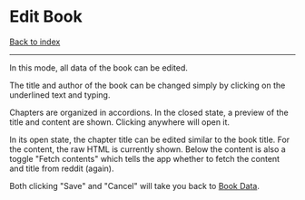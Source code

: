 # Edit Book

[Back to index](index.md)

---

In this mode, all data of the book can be edited.

The title and author of the book can be changed simply by clicking on the underlined text and typing.

Chapters are organized in accordions. In the closed state, a preview of the title and content are shown. Clicking anywhere will open it.

In its open state, the chapter title can be edited similar to the book title. For the content, the raw HTML is currently shown. Below the content is also a toggle "Fetch contents" which tells the app whether to fetch the content and title from reddit (again).

Both clicking "Save" and "Cancel" will take you back to [Book Data](10_bookdata.md).